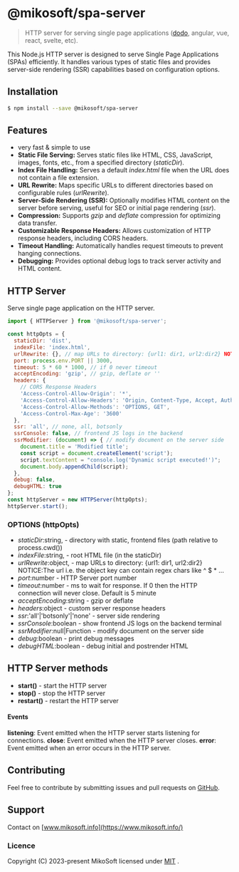 # @mikosoft/spa-server
> HTTP server for serving single page applications ([dodo](http://dodo.mikosoft.com), angular, vue, react, svelte, etc).

This Node.js HTTP server is designed to serve Single Page Applications (SPAs) efficiently.
It handles various types of static files and provides server-side rendering (SSR) capabilities based on configuration options.


## Installation
```bash
$ npm install --save @mikosoft/spa-server
```

## Features
- very fast &amp; simple to use
- **Static File Serving:** Serves static files like HTML, CSS, JavaScript, images, fonts, etc., from a specified directory (*staticDir*).
- **Index File Handling:** Serves a default *index.html* file when the URL does not contain a file extension.
- **URL Rewrite:** Maps specific URLs to different directories based on configurable rules (*urlRewrite*).
- **Server-Side Rendering (SSR):** Optionally modifies HTML content on the server before serving, useful for SEO or initial page rendering (*ssr*).
- **Compression:** Supports *gzip* and *deflate* compression for optimizing data transfer.
- **Customizable Response Headers:** Allows customization of HTTP response headers, including CORS headers.
- **Timeout Handling:** Automatically handles request timeouts to prevent hanging connections.
- **Debugging:** Provides optional debug logs to track server activity and HTML content.



## HTTP Server
Serve single page application on the HTTP server.
```js
import { HTTPServer } from '@mikosoft/spa-server';

const httpOpts = {
  staticDir: 'dist',
  indexFile: 'index.html',
  urlRewrite: {}, // map URLs to directory: {url1: dir1, url2:dir2} NOTICE:The url i.e. the object key can contain regex chars like ^ $ * ...
  port: process.env.PORT || 3000,
  timeout: 5 * 60 * 1000, // if 0 never timeout
  acceptEncoding: 'gzip', // gzip, deflate or ''
  headers: {
    // CORS Response Headers
    'Access-Control-Allow-Origin': '*',
    'Access-Control-Allow-Headers': 'Origin, Content-Type, Accept, Authorization',
    'Access-Control-Allow-Methods': 'OPTIONS, GET',
    'Access-Control-Max-Age': '3600'
  },
  ssr: 'all', // none, all, botsonly
  ssrConsole: false, // frontend JS logs in the backend
  ssrModifier: (document) => { // modify document on the server side
    document.title = 'Modified title';
    const script = document.createElement('script');
    script.textContent = "console.log('Dynamic script executed!')";
    document.body.appendChild(script);
  },
  debug: false,
  debugHTML: true
};
const httpServer = new HTTPServer(httpOpts);
httpServer.start();
```


### OPTIONS (httpOpts)
- *staticDir*:string, - directory with static, frontend files (path relative to process.cwd())
- *indexFile*:string, - root HTML file (in the staticDir)
- *urlRewrite*:object, - map URLs to directory: {url1: dir1, url2:dir2} NOTICE:The url i.e. the object key can contain regex chars like ^ $ * ...
- *port*:number - HTTP Server port number
- *timeout*:number - ms to wait for response. If 0 then the HTTP connection will never close. Default is 5 minute
- *acceptEncoding*:string - gzip or deflate
- *headers*:object - custom server response headers
- *ssr*:'all'|'botsonly'|'none' - server side rendering
- *ssrConsole*:boolean - show frontend JS logs on the backend terminal
- *ssrModifier*:null|Function - modify document on the server side
- *debug*:boolean - print debug messages
- *debugHTML*:boolean - debug initial and postrender HTML


## HTTP Server methods
- **start()** - start the HTTP server
- **stop()** - stop the HTTP server
- **restart()** - restart the HTTP server

#### Events
**listening**: Event emitted when the HTTP server starts listening for connections.
**close**: Event emitted when the HTTP server closes.
**error**: Event emitted when an error occurs in the HTTP server.



## Contributing
Feel free to contribute by submitting issues and pull requests on [GitHub](https://github.com/miko-soft/spa-server.git).


## Support
Contact on [www.mikosoft.info](https://www.mikosoft.info/)



### Licence
Copyright (C) 2023-present MikoSoft licensed under [MIT](./LICENSE) .
